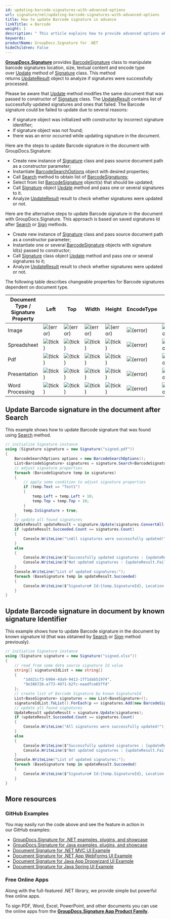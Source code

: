 ```yaml
---
id: updating-barcode-signatures-with-advanced-options
url: signature/net/updating-barcode-signatures-with-advanced-options
title: How to update Barcode signature in advance
linkTitle: ✜ Barcode
weight: 1
description: " This article explains how to provide advanced options when updating Barcode electronic signatures with GroupDocs.Signature API."
keywords: 
productName: GroupDocs.Signature for .NET
hideChildren: False
---
```

[**GroupDocs.Signature**](https://products.groupdocs.com/signature/net) provides [BarcodeSignature](https://reference.groupdocs.com/signature/net/groupdocs.signature.domain/barcodesignature) class to manipulate barcode signatures location, size, textual content and encode type over [Update](https://reference.groupdocs.com/signature/net/groupdocs.signature/signature/update/) method of [Signature](https://reference.groupdocs.com/signature/net/groupdocs.signature/signature) class. This method returns [UpdateResult](https://reference.groupdocs.com/signature/net/groupdocs.signature.domain/updateresult) object to analyze if signatures were successfully processed.

Please be aware that [Update](https://reference.groupdocs.com/signature/net/groupdocs.signature/signature/update/) method modifies the same document that was passed to constructor of [Signature](https://reference.groupdocs.com/signature/net/groupdocs.signature/signature) class. The [UpdateResult](https://reference.groupdocs.com/signature/net/groupdocs.signature.domain/updateresult) contains list of successfully updated signatures and ones that failed. The Barcode signature could be failed to update due to several reasons:

* if signature object was initialized with constructor by incorrect signature identifier;
* if signature object was not found;
* there was an error occurred while updating signature in the document.

Here are the steps to update Barcode signature in the document with GroupDocs.Signature:

* Create new instance of [Signature](https://reference.groupdocs.com/signature/net/groupdocs.signature/signature) class and pass source document path as a constructor parameter;
* Instantiate [BarcodeSearchOptions](https://reference.groupdocs.com/signature/net/groupdocs.signature.options/barcodesearchoptions) object with desired properties;
* Call [Search](https://reference.groupdocs.com/signature/net/groupdocs.signature/signature/search) method to obtain list of [BarcodeSignatures](https://reference.groupdocs.com/signature/net/groupdocs.signature.domain/barcodesignature);
* Select from list [BarcodeSignature](https://reference.groupdocs.com/signature/net/groupdocs.signature.domain/barcodesignature) object(s) that should be updated;
* Call [Signature](https://reference.groupdocs.com/signature/net/groupdocs.signature/signature) object [Update](https://reference.groupdocs.com/signature/net/groupdocs.signature/signature/update/) method and pass one or several signatures to it.
* Analyze [UpdateResult](https://reference.groupdocs.com/signature/net/groupdocs.signature.domain/updateresult) result to check whether signatures were updated or not.

Here are the alternative steps to update Barcode signature in the document with GroupDocs.Signature. This approach is based on saved signatures Id after [Search](https://reference.groupdocs.com/signature/net/groupdocs.signature/signature/search) or [Sign](https://reference.groupdocs.com/signature/net/groupdocs.signature/signature/sign/) methods.

* Create new instance of [Signature](https://reference.groupdocs.com/signature/net/groupdocs.signature/signature) class and pass source document path as a constructor parameter;
* Instantiate one or several [BarcodeSignature](https://reference.groupdocs.com/signature/net/groupdocs.signature.domain/barcodesignature) objects with signature Id(s) passed to constructor;
* Call [Signature](https://reference.groupdocs.com/signature/net/groupdocs.signature/signature) class object [Update](https://reference.groupdocs.com/signature/net/groupdocs.signature/signature/update/) method and pass one or several signatures to it;
* Analyze [UpdateResult](https://reference.groupdocs.com/signature/net/groupdocs.signature.domain/updateresult) result to check whether signatures were updated or not.

The following table describes changeable properties for Barcode signatures dependent on document type.

| Document Type / Signature Property | Left | Top | Width | Height | EncodeType | Text | IsSignature |
| --- | --- | --- | --- | --- | --- | --- | --- |
| Image | ![(error)](/signature/net/images/error.png) | ![(error)](/signature/net/images/error.png) | ![(error)](/signature/net/images/error.png) | ![(error)](/signature/net/images/error.png) | ![(error)](/signature/net/images/error.png) | ![(error)](/signature/net/images/error.png) | ![(error)](/signature/net/images/error.png) |
| Spreadsheet | ![(tick)](/signature/net/images/check.png) | ![(tick)](/signature/net/images/check.png) | ![(tick)](/signature/net/images/check.png) | ![(tick)](/signature/net/images/check.png) | ![(error)](/signature/net/images/error.png) | ![(error)](/signature/net/images/error.png) | ![(tick)](/signature/net/images/check.png) |
| Pdf | ![(tick)](/signature/net/images/check.png) | ![(tick)](/signature/net/images/check.png) | ![(tick)](/signature/net/images/check.png) | ![(tick)](/signature/net/images/check.png) | ![(error)](/signature/net/images/error.png) | ![(error)](/signature/net/images/error.png) | ![(tick)](/signature/net/images/check.png) |
| Presentation | ![(tick)](/signature/net/images/check.png) | ![(tick)](/signature/net/images/check.png) | ![(tick)](/signature/net/images/check.png) | ![(tick)](/signature/net/images/check.png) | ![(error)](/signature/net/images/error.png) | ![(error)](/signature/net/images/error.png) | ![(tick)](/signature/net/images/check.png) |
| Word Processing | ![(tick)](/signature/net/images/check.png) | ![(tick)](/signature/net/images/check.png) | ![(tick)](/signature/net/images/check.png) | ![(tick)](/signature/net/images/check.png) | ![(error)](/signature/net/images/error.png) | ![(error)](/signature/net/images/error.png) | ![(tick)](/signature/net/images/check.png) |

## Update Barcode signature in the document after Search

This example shows how to update Barcode signature that was found using [Search](https://reference.groupdocs.com/signature/net/groupdocs.signature/signature/search) method.

```csharp
// initialize Signature instance
using (Signature signature = new Signature("signed.pdf"))
{
    BarcodeSearchOptions options = new BarcodeSearchOptions();
    List<BarcodeSignature> signatures = signature.Search<BarcodeSignature>(options);
    // adjust signature properties
    foreach (BarcodeSignature temp in signatures)
    {
        // apply some condition to adjust signature properties
        if (temp.Text == "Test1")
        {
            temp.Left = temp.Left + 10;
            temp.Top = temp.Top + 10;
        }
        temp.IsSignature = true;
    }
    // update all found signatures
    UpdateResult updateResult = signature.Update(signatures.ConvertAll(p => (BaseSignature)p));
    if (updateResult.Succeeded.Count == signatures.Count)
    {
        Console.WriteLine("\nAll signatures were successfully updated!");
    }
    else
    {
        Console.WriteLine($"Successfully updated signatures : {updateResult.Succeeded.Count}");
        Console.WriteLine($"Not updated signatures : {updateResult.Failed.Count}");
    }
    Console.WriteLine("List of updated signatures:");
    foreach (BaseSignature temp in updateResult.Succeeded)
    {
        Console.WriteLine($"Signature# Id:{temp.SignatureId}, Location: {temp.Left}x{temp.Top}. Size: {temp.Width}x{temp.Height}");
    }
}
```

## Update Barcode signature in document by known signature Identifier  

This example shows how to update Barcode signature in the document by known signature Id (that was obtained by [Search](https://reference.groupdocs.com/signature/net/groupdocs.signature/signature/search) or [Sign](https://reference.groupdocs.com/signature/net/groupdocs.signature/signature/sign/) method previously).

```csharp
// initialize Signature instance
using (Signature signature = new Signature("signed.xlsx"))
{
    // read from some data source signature Id value
    string[] signatureIdList = new string[]
    {
        "1dd21cf3-b904-4da9-9413-1ff1dab51974",
        "9e386726-a773-4971-b2fc-eaadfce65ffd"
    };
    // create list of Barcode Signature by known SignatureId
    List<BaseSignature> signatures = new List<BaseSignature>();
    signatureIdList.ToList().ForEach(p => signatures.Add(new BarcodeSignature(p)));
    // update all found signatures
    UpdateResult updateResult = signature.Update(signatures);
    if (updateResult.Succeeded.Count == signatures.Count)
    {
        Console.WriteLine("All signatures were successfully updated!");
    }
    else
    {
        Console.WriteLine($"Successfully updated signatures : {updateResult.Succeeded.Count}");
        Console.WriteLine($"Not updated signatures : {updateResult.Failed.Count}");
    }
    Console.WriteLine("List of updated signatures:");
    foreach (BaseSignature temp in updateResult.Succeeded)
    {
        Console.WriteLine($"Signature# Id:{temp.SignatureId}, Location: {temp.Left}x{temp.Top}. Size: {temp.Width}x{temp.Height}");
    }
}
```

## More resources

### GitHub Examples

You may easily run the code above and see the feature in action in our GitHub examples:

* [GroupDocs.Signature for .NET examples, plugins, and showcase](https://github.com/groupdocs-signature/GroupDocs.Signature-for-.NET)
* [GroupDocs.Signature for Java examples, plugins, and showcase](https://github.com/groupdocs-signature/GroupDocs.Signature-for-Java)
* [Document Signature for .NET MVC UI Example](https://github.com/groupdocs-signature/GroupDocs.Signature-for-.NET-MVC)
* [Document Signature for .NET App WebForms UI Example](https://github.com/groupdocs-signature/GroupDocs.Signature-for-.NET-WebForms)
* [Document Signature for Java App Dropwizard UI Example](https://github.com/groupdocs-signature/GroupDocs.Signature-for-Java-Dropwizard)
* [Document Signature for Java Spring UI Example](https://github.com/groupdocs-signature/GroupDocs.Signature-for-Java-Spring)

### Free Online Apps

Along with the full-featured .NET library, we provide simple but powerful free online apps.

To sign PDF, Word, Excel, PowerPoint, and other documents you can use the online apps from the **[GroupDocs.Signature App Product Family](https://products.groupdocs.app/signature/family)**.
